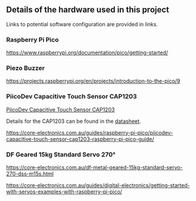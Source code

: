 ## Details of the hardware used in this project

Links to potential software configuration are provided in links.

### Raspberry Pi Pico

https://www.raspberrypi.org/documentation/pico/getting-started/

### Piezo Buzzer

https://projects.raspberrypi.org/en/projects/introduction-to-the-pico/9

### PiicoDev Capacitive Touch Sensor CAP1203

[PiicoDev Capacitive Touch Sensor CAP1203](https://github.com/CoreElectronics/CE-PiicoDev-Capacitive-Touch-Sensor-CAP1203)

Details for the CAP1203 can be found in the [datasheet](https://cdn.sparkfun.com/assets/learn_tutorials/5/0/0/CAP1203.pdf).

https://core-electronics.com.au/guides/raspberry-pi-pico/piicodev-capacitive-touch-sensor-cap1203-raspberry-pi-pico-guide/

### DF Geared 15kg Standard Servo 270°

https://core-electronics.com.au/df-metal-geared-15kg-standard-servo-270-dss-m15s.html

https://core-electronics.com.au/guides/digital-electronics/getting-started-with-servos-examples-with-raspberry-pi-pico/


